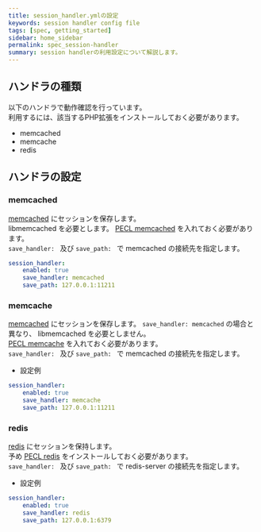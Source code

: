```yaml
---
title: session_handler.ymlの設定
keywords: session handler config file 
tags: [spec, getting_started]
sidebar: home_sidebar
permalink: spec_session-handler
summary: session handlerの利用設定について解説します。
---
```



## ハンドラの種類

以下のハンドラで動作確認を行っています。  
利用するには、該当するPHP拡張をインストールしておく必要があります。  

- memcached
- memcache
- redis

##  ハンドラの設定

### memcached

[memcached](https://memcached.org/) にセッションを保存します。  
libmemcached を必要とします。 [PECL memcached](https://pecl.php.net/package/memcached) を入れておく必要があります。  
`save_handler: ` 及び `save_path: ` で memcached の接続先を指定します。  

```yml
session_handler:
    enabled: true
    save_handler: memcached
    save_path: 127.0.0.1:11211
```

### memcache

[memcached](https://memcached.org/) にセッションを保存します。 `save_handler: memcached` の場合と異なり、 libmemcached を必要としません。  
[PECL memcache](https://pecl.php.net/package/memcache) を入れておく必要があります。  
`save_handler: ` 及び `save_path: ` で memcached の接続先を指定します。  

- 設定例

```yml
session_handler:
    enabled: true
    save_handler: memcache
    save_path: 127.0.0.1:11211
```

### redis

[redis](http://redis.io/) にセッションを保持します。  
予め [PECL redis](https://pecl.php.net/package/redis) をインストールしておく必要があります。  
`save_handler: ` 及び `save_path: ` で redis-server の接続先を指定します。  

- 設定例

```yml
session_handler:
    enabled: true
    save_handler: redis
    save_path: 127.0.0.1:6379
```
